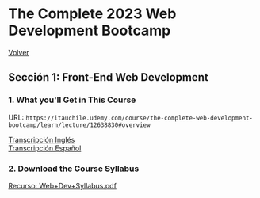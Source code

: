 <h1>The Complete 2023 Web Development Bootcamp</h1>
<a href="https://github.com/quintupil/udemy/blob/main/README.md">Volver</a>

<h2>Sección 1: Front-End Web Development</h2>

<h3>1. What you'll Get in This Course</h3>

URL: 
    `https://itauchile.udemy.com/course/the-complete-web-development-bootcamp/learn/lecture/12638830#overview`

<a href="Capitulo01\TranscripcionIn.md" title="Transcripción Inglés">Transcripción Inglés</a></br>
<a href="Capitulo01\TranscripcionEs.md" title="Transcripción Español">Transcripción Español</a></br>

<h3>2. Download the Course Syllabus</h3>

<a href="Capitulo02\Web+Dev+Syllabus.pdf" title="PDF">Recurso: Web+Dev+Syllabus.pdf</a></br>


